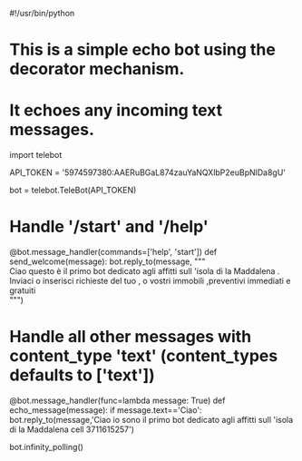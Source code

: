 #!/usr/bin/python

# This is a simple echo bot using the decorator mechanism.
# It echoes any incoming text messages.

import telebot

API_TOKEN = '5974597380:AAERuBGaL874zauYaNQXlbP2euBpNlDa8gU'

bot = telebot.TeleBot(API_TOKEN)


# Handle '/start' and '/help'
@bot.message_handler(commands=['help', 'start'])
def send_welcome(message):
    bot.reply_to(message, """\
Ciao questo è il primo bot dedicato agli affitti sull 'isola di la Maddalena .
Inviaci  o inserisci richieste del tuo , o vostri immobili ,preventivi immediati e gratuiti\
""")


# Handle all other messages with content_type 'text' (content_types defaults to ['text'])
@bot.message_handler(func=lambda message: True)
def echo_message(message):
if message.text=='Ciao':
    bot.reply_to(message,'Ciao io sono il primo bot dedicato agli affitti sull 'isola di la Maddalena cell 3711615257')





bot.infinity_polling()
